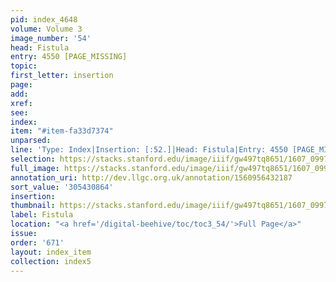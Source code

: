 ```yaml
---
pid: index_4648
volume: Volume 3
image_number: '54'
head: Fistula
entry: 4550 [PAGE_MISSING]
topic:
first_letter: insertion
page:
add:
xref:
see:
index:
item: "#item-fa33d7374"
unparsed:
line: 'Type: Index|Insertion: [:52.]|Head: Fistula|Entry: 4550 [PAGE_MISSING]|#item-fa33d7374'
selection: https://stacks.stanford.edu/image/iiif/gw497tq8651/1607_0997/1767,864,603,131/full/0/default.jpg
full_image: https://stacks.stanford.edu/image/iiif/gw497tq8651/1607_0997/full/full/0/default.jpg
annotation_uri: http://dev.llgc.org.uk/annotation/1560956432187
sort_value: '305430864'
insertion:
thumbnail: https://stacks.stanford.edu/image/iiif/gw497tq8651/1607_0997/1767,864,603,131/150,/0/default.jpg
label: Fistula
location: "<a href='/digital-beehive/toc/toc3_54/'>Full Page</a>"
issue:
order: '671'
layout: index_item
collection: index5
---
```


